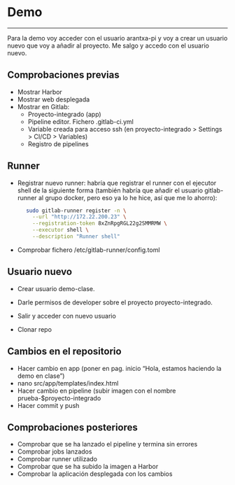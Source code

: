 # Demo

-----------------------------------------

Para la demo voy acceder con el usuario arantxa-pi y voy a crear un usuario nuevo que voy a añadir al proyecto.
Me salgo y accedo con el usuario nuevo.

## Comprobaciones previas

- Mostrar Harbor
- Mostrar web desplegada
- Mostrar en Gitlab:
    - Proyecto-integrado (app)
    - Pipeline editor. Fichero .gitlab-ci.yml
    - Variable creada para acceso ssh (en proyecto-integrado > Settings > CI/CD > Variables)
    - Registro de pipelines

## Runner

- Registrar nuevo runner: habría que registrar el runner con el ejecutor shell de la siguiente forma (también habría que añadir el usuario gitlab-runner al grupo docker, pero eso ya lo he hice, así que me lo ahorro):

```bash
      sudo gitlab-runner register -n \
        --url "http://172.22.200.23" \
        --registration-token 8xZnRpgRGL22g2SMMRMW \
        --executor shell \
        --description "Runner shell"
```

- Comprobar fichero /etc/gitlab-runner/config.toml

## Usuario nuevo

- Crear usuario demo-clase. 
- Darle permisos de developer sobre el proyecto proyecto-integrado.
- Salir y acceder con nuevo usuario

- Clonar repo

## Cambios en el repositorio

- Hacer cambio en app (poner en pag. inicio “Hola, estamos haciendo la demo en clase”)
- nano src/app/templates/index.html 
- Hacer cambio en pipeline (subir imagen con el nombre prueba-$proyecto-integrado
- Hacer commit y push

## Comprobaciones posteriores

- Comprobar que se ha lanzado el pipeline y termina sin errores
- Comprobar jobs lanzados
- Comprobar runner utilizado
- Comprobar que se ha subido la imagen a Harbor
- Comprobar la aplicación desplegada con los cambios
